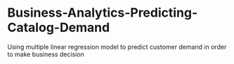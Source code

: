 # Business-Analytics-Predicting-Catalog-Demand
Using multiple linear regression model to predict customer demand in order to make business decision
